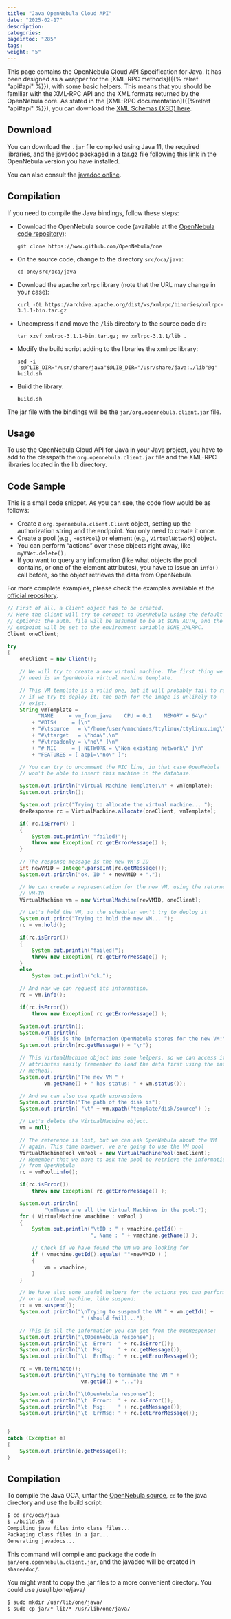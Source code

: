 ```yaml
---
title: "Java OpenNebula Cloud API"
date: "2025-02-17"
description:
categories:
pageintoc: "285"
tags:
weight: "5"
---
```


<a id="java"></a>

<!--# Java OpenNebula Cloud API -->

This page contains the OpenNebula Cloud API Specification for Java. It has been designed as a wrapper for the [XML-RPC methods]({{% relref "api#api" %}}), with some basic helpers. This means that you should be familiar with the XML-RPC API and the XML formats returned by the OpenNebula core. As stated in the [XML-RPC documentation]({{%relref "api#api" %}}), you can download the [XML Schemas (XSD) here](https://github.com/OpenNebula/one/tree/master/share/doc/xsd).

## Download

You can download the `.jar` file compiled using Java 11, the required libraries, and the javadoc packaged in a tar.gz file [following this link](http://downloads.opennebula.io/packages) in the OpenNebula version you have installed.

You can also consult the [javadoc online](https://docs.opennebula.io/doc/6.4/oca/java/).

## Compilation

If you need to compile the Java bindings, follow these steps:

- Download the OpenNebula source code (available at the [OpenNebula code repository](https://www.github.com/OpenNebula/one)):

  `git clone https://www.github.com/OpenNebula/one`
- On the source code, change to the directory `src/oca/java`:

  `cd one/src/oca/java`
- Download the apache `xmlrpc` library (note that the URL may change in your case):

  `curl -OL https://archive.apache.org/dist/ws/xmlrpc/binaries/xmlrpc-3.1.1-bin.tar.gz`
- Uncompress it and move the `/lib` directory to the source code dir:

  `tar xzvf xmlrpc-3.1.1-bin.tar.gz; mv xmlrpc-3.1.1/lib .`
- Modify the build script adding to the libraries the xmlrpc library:

  `sed -i 's@^LIB_DIR="/usr/share/java"$@LIB_DIR="/usr/share/java:./lib"@g' build.sh`
- Build the library:

  `build.sh`

The jar file with the bindings will be the `jar/org.opennebula.client.jar` file.

## Usage

To use the OpenNebula Cloud API for Java in your Java project, you have to add to the classpath the `org.opennebula.client.jar` file and the XML-RPC libraries located in the lib directory.

## Code Sample

This is a small code snippet. As you can see, the code flow would be as follows:

- Create a `org.opennebula.client.Client` object, setting up the authorization string and the endpoint. You only need to create it once.
- Create a pool (e.g., `HostPool`) or element (e.g., `VirtualNetwork`) object.
- You can perform “actions” over these objects right away, like `myVNet.delete();`
- If you want to query any information (like what objects the pool contains, or one of the element attributes), you have to issue an `info()` call before, so the object retrieves the data from OpenNebula.

For more complete examples, please check the examples available at the [official repository](https://github.com/OpenNebula/one/tree/master/src/oca/java/share/examples).

```java
// First of all, a Client object has to be created.
// Here the client will try to connect to OpenNebula using the default
// options: the auth. file will be assumed to be at $ONE_AUTH, and the
// endpoint will be set to the environment variable $ONE_XMLRPC.
Client oneClient;

try
{
    oneClient = new Client();

    // We will try to create a new virtual machine. The first thing we
    // need is an OpenNebula virtual machine template.

    // This VM template is a valid one, but it will probably fail to run
    // if we try to deploy it; the path for the image is unlikely to
    // exist.
    String vmTemplate =
          "NAME     = vm_from_java    CPU = 0.1    MEMORY = 64\n"
        + "#DISK     = [\n"
        + "#\tsource   = \"/home/user/vmachines/ttylinux/ttylinux.img\",\n"
        + "#\ttarget   = \"hda\",\n"
        + "#\treadonly = \"no\" ]\n"
        + "# NIC     = [ NETWORK = \"Non existing network\" ]\n"
        + "FEATURES = [ acpi=\"no\" ]";

    // You can try to uncomment the NIC line, in that case OpenNebula
    // won't be able to insert this machine in the database.

    System.out.println("Virtual Machine Template:\n" + vmTemplate);
    System.out.println();

    System.out.print("Trying to allocate the virtual machine... ");
    OneResponse rc = VirtualMachine.allocate(oneClient, vmTemplate);

    if( rc.isError() )
    {
        System.out.println( "failed!");
        throw new Exception( rc.getErrorMessage() );
    }

    // The response message is the new VM's ID
    int newVMID = Integer.parseInt(rc.getMessage());
    System.out.println("ok, ID " + newVMID + ".");

    // We can create a representation for the new VM, using the returned
    // VM-ID
    VirtualMachine vm = new VirtualMachine(newVMID, oneClient);

    // Let's hold the VM, so the scheduler won't try to deploy it
    System.out.print("Trying to hold the new VM... ");
    rc = vm.hold();

    if(rc.isError())
    {
        System.out.println("failed!");
        throw new Exception( rc.getErrorMessage() );
    }
    else
        System.out.println("ok.");

    // And now we can request its information.
    rc = vm.info();

    if(rc.isError())
        throw new Exception( rc.getErrorMessage() );

    System.out.println();
    System.out.println(
            "This is the information OpenNebula stores for the new VM:");
    System.out.println(rc.getMessage() + "\n");

    // This VirtualMachine object has some helpers, so we can access its
    // attributes easily (remember to load the data first using the info
    // method).
    System.out.println("The new VM " +
            vm.getName() + " has status: " + vm.status());

    // And we can also use xpath expressions
    System.out.println("The path of the disk is");
    System.out.println( "\t" + vm.xpath("template/disk/source") );

    // Let's delete the VirtualMachine object.
    vm = null;

    // The reference is lost, but we can ask OpenNebula about the VM
    // again. This time however, we are going to use the VM pool
    VirtualMachinePool vmPool = new VirtualMachinePool(oneClient);
    // Remember that we have to ask the pool to retrieve the information
    // from OpenNebula
    rc = vmPool.info();

    if(rc.isError())
        throw new Exception( rc.getErrorMessage() );

    System.out.println(
            "\nThese are all the Virtual Machines in the pool:");
    for ( VirtualMachine vmachine : vmPool )
    {
        System.out.println("\tID : " + vmachine.getId() +
                           ", Name : " + vmachine.getName() );

        // Check if we have found the VM we are looking for
        if ( vmachine.getId().equals( ""+newVMID ) )
        {
            vm = vmachine;
        }
    }

    // We have also some useful helpers for the actions you can perform
    // on a virtual machine, like suspend:
    rc = vm.suspend();
    System.out.println("\nTrying to suspend the VM " + vm.getId() +
                        " (should fail)...");

    // This is all the information you can get from the OneResponse:
    System.out.println("\tOpenNebula response");
    System.out.println("\t  Error:  " + rc.isError());
    System.out.println("\t  Msg:    " + rc.getMessage());
    System.out.println("\t  ErrMsg: " + rc.getErrorMessage());

    rc = vm.terminate();
    System.out.println("\nTrying to terminate the VM " +
                        vm.getId() + "...");

    System.out.println("\tOpenNebula response");
    System.out.println("\t  Error:  " + rc.isError());
    System.out.println("\t  Msg:    " + rc.getMessage());
    System.out.println("\t  ErrMsg: " + rc.getErrorMessage());


}
catch (Exception e)
{
    System.out.println(e.getMessage());
}
```

## Compilation

To compile the Java OCA, untar the [OpenNebula source](http://downloads.opennebula.io), `cd` to the java directory and use the build script:

```default
$ cd src/oca/java
$ ./build.sh -d
Compiling java files into class files...
Packaging class files in a jar...
Generating javadocs...
```

This command will compile and package the code in `jar/org.opennebula.client.jar`, and the javadoc will be created in `share/doc/`.

You might want to copy the .jar files to a more convenient directory. You could use /usr/lib/one/java/

```default
$ sudo mkdir /usr/lib/one/java/
$ sudo cp jar/* lib/* /usr/lib/one/java/
```
